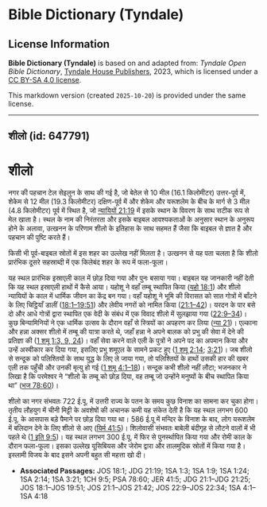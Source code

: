 # Bible Dictionary (Tyndale)

## License Information

**Bible Dictionary (Tyndale)** is based on and adapted from: _Tyndale Open Bible Dictionary_, [Tyndale House Publishers](https://tyndaleopenresources.com/), 2023, which is licensed under a [CC BY-SA 4.0 license](https://creativecommons.org/licenses/by-sa/4.0/legalcode.en).

This markdown version (created `2025-10-20`) is provided under the same license.



--------------------------------

## शीलो (id: 647791)

शीलो
====

नगर की पहचान टेल सेइलुन के साथ की गई है, जो बेतेल से 10 मील (16\.1 किलोमीटर) उत्तर\-पूर्व में, शेकेम से 12 मील (19\.3 किलोमीटर) दक्षिण\-पूर्व में और शेकेम और यरूशलेम के बीच के मार्ग से 3 मील (4\.8 किलोमीटर) पूर्व में स्थित है, जो [न्यायियों 21:19](https://ref.ly/Judg21:19) में इसके स्थान के विवरण के साथ सटीक रूप से मेल खाता है। स्थल के नाम की निरंतरता और इसके बाइबल आवश्यकताओं के अनुसार स्थान के अनुरूप होने के अलावा, उत्खनन के परिणाम शीलो के इतिहास के साथ सहमत हैं जैसा कि बाइबल से ज्ञात है और पहचान की पुष्टि करते हैं।

किसी भी पूर्व\-बाइबल स्रोतों में इस शहर का उल्लेख नहीं मिलता है। उत्खनन से यह पता चलता है कि शीलो प्रारंभिक दूसरे सहस्राब्दी में एक किलेबंद शहर के रूप में फला\-फूला।

यह स्थल प्रारंभिक इस्राएली काल में छोड़ दिया गया और पुनः बसाया गया। बाइबल यह जानकारी नहीं देती कि यह स्थल इस्राएली हाथों में कैसे आया। यहोशू ने वहाँ तम्बू स्थापित किया ([यहो 18:1](https://ref.ly/Josh18:1)) और शीलो न्यायियों के काल में धार्मिक जीवन का केंद्र बन गया। वहाँ यहोशू ने भूमि की विरासत को सात गोत्रों में बाँटने के लिए चिट्ठियाँ डालीं ([18:1–19:51](https://ref.ly/Josh18:1-Josh19:51)) और लेवीय नगरों को नामित किया ([21:1–42](https://ref.ly/Josh21:1-Josh21:42))। यरदन के पार बसे दो और आधे गोत्रों द्वारा स्थापित एक वेदी के संबंध में एक विवाद शीलो में सुलझाया गया ([22:9–34](https://ref.ly/Josh22:9-Josh22:34))। कुछ बिन्यामिनियों ने एक धार्मिक उत्सव के दौरान वहाँ से स्त्रियों का अपहरण कर लिया ([न्या 21](https://ref.ly/Judg21:1-Judg21:25))। एल्काना और हन्ना अक्सर शीलो में तम्बू की यात्रा करते थे, जहाँ हन्ना ने अपने बालक को प्रभु की सेवा में देने की प्रतिज्ञा की ([1 शमू 1:3, 9, 24](https://ref.ly/1Sam1:3,1Sam1:9,1Sam1:24))। वहाँ सेवा करने वाले एली के पुत्रों ने अपने पद का अपमान किया और उन्हें अस्वीकार कर दिया गया, इसलिए प्रभु शमूएल के सामने प्रकट हुए ([1 शमू 2:14](https://ref.ly/1Sam2:14); [3:21](https://ref.ly/1Sam3:21))। जब शीलो से सन्दूक को पलिश्तियों के साथ युद्ध के लिए ले जाया गया, तो पलिश्तियों के हाथों उसकी हार की खबर एली तक पहुँची और उनकी मृत्यु हो गई ([1 शमू 4:1–18](https://ref.ly/1Sam4:1-1Sam4:18))। सन्दूक कभी शीलो नहीं लौटा; भजनकार ने लिखा है कि परमेश्वर ने “शीलो के तम्बू को छोड़ दिया, वह तम्बू जो उन्होंने मनुष्यों के बीच स्थापित किया था” ([भज 78:60](https://ref.ly/Ps78:60))।

शीलो का नगर संभवतः 722 ई.पू. में उत्तरी राज्य के पतन के समय कुछ विनाश का सामना कर चुका होगा। तृतीय लौहयुग में चीनी मिट्टी के अवशेषों की अचानक कमी यह संकेत देती है कि यह स्थल लगभग 600 ई.पू. के आसपास बड़े पैमाने पर छोड़ दिया गया था। 586 ई.पू में मन्दिर के विनाश के बाद, लोग यरूशलेम में बलिदान देने के लिए शीलो से आए ([यिर्म 41:5](https://ref.ly/Jer41:5))। शिलोवासी संभवतः बाबेली बंदीगृह से लौटने वालों में भी पहले थे ([1 इति 9:5](https://ref.ly/1Chr9:5))। यह स्थल लगभग 300 ई.पू. में फिर से पुनर्स्थापित किया गया और रोमी काल के दौरान फला\-फूला। इसका उल्लेख यूसिबियस और जेरोम द्वारा और तालमुदिक स्रोतों में किया गया है। इस्लामी विजय के बाद इसने अपनी बहुत सी महत्ता खो दी। 

* **Associated Passages:** JOS 18:1; JDG 21:19; 1SA 1:3; 1SA 1:9; 1SA 1:24; 1SA 2:14; 1SA 3:21; 1CH 9:5; PSA 78:60; JER 41:5; JDG 21:1–JDG 21:25; JOS 18:1–JOS 19:51; JOS 21:1–JOS 21:42; JOS 22:9–JOS 22:34; 1SA 4:1–1SA 4:18

